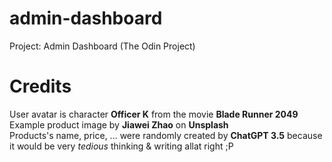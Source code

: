 # admin-dashboard
Project: Admin Dashboard (The Odin Project)

# Credits
User avatar is character **Officer K** from the movie **Blade Runner 2049** \
Example product image by **Jiawei Zhao** on **Unsplash** \
Products's name, price, ... were randomly created by **ChatGPT 3.5** because it would be very *tedious* thinking & writing allat right ;P

